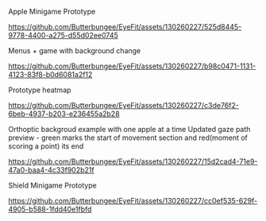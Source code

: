 
Apple Minigame Prototype

https://github.com/Butterbungee/EyeFit/assets/130260227/525d8445-9778-4400-a275-d55d02ee0745


Menus + game with background change

https://github.com/Butterbungee/EyeFit/assets/130260227/b98c0471-1131-4123-83f8-b0d6081a2f12


Prototype heatmap

https://github.com/Butterbungee/EyeFit/assets/130260227/c3de76f2-6beb-4937-b203-e236455a2b28


Orthoptic backgroud example with one apple at a time
Updated gaze path preview - green marks the start of movement section and red(moment of scoring a point) its end

https://github.com/Butterbungee/EyeFit/assets/130260227/15d2cad4-71e9-47a0-baa4-4c33f902b21f


Shield Minigame Prototype

https://github.com/Butterbungee/EyeFit/assets/130260227/cc0ef535-629f-4905-b588-1fdd40e1fbfd


